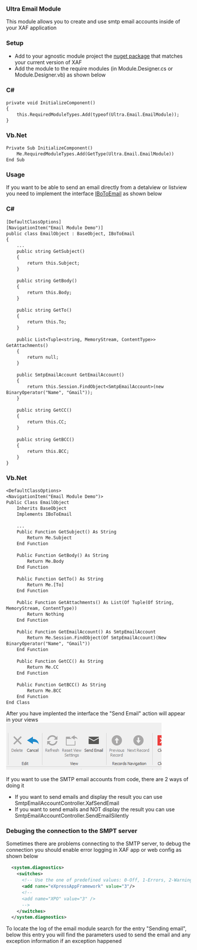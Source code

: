 ﻿
### Ultra Email Module

This module allows you to create and use smtp email accounts inside of your XAF application

### Setup

- Add to your agnostic module project the [nuget package](https://www.nuget.org/packages/Ultra.Email/) that matches your current version of XAF
- Add the module to the require modules (in Module.Designer.cs or Module.Designer.vb) as shown below

### C#
```
private void InitializeComponent()
{		
	this.RequiredModuleTypes.Add(typeof(Ultra.Email.EmailModule));
}
```
### Vb.Net
```
Private Sub InitializeComponent()
	Me.RequiredModuleTypes.Add(GetType(Ultra.Email.EmailModule))
End Sub
```

### Usage
If you want to be able to send an email directly from a detalview or listview you need to implement the interface [IBoToEmail](https://github.com/egarim/Ultra/blob/master/Ultra.Email/IBoToEmail.cs) as shown below


### C#
```
[DefaultClassOptions]
[NavigationItem("Email Module Demo")]
public class EmailObject : BaseObject, IBoToEmail
{
    ...
    public string GetSubject()
    {
        return this.Subject;
    }

    public string GetBody()
    {
        return this.Body;
    }

    public string GetTo()
    {
        return this.To;
    }

    public List<Tuple<string, MemoryStream, ContentType>> GetAttachments()
    {
        return null;
    }

    public SmtpEmailAccount GetEmailAccount()
    {
        return this.Session.FindObject<SmtpEmailAccount>(new BinaryOperator("Name", "Gmail"));
    }

    public string GetCC()
    {
        return this.CC;
    }

    public string GetBCC()
    {
        return this.BCC;
    }
}
```
### Vb.Net
```
<DefaultClassOptions>
<NavigationItem("Email Module Demo")>
Public Class EmailObject
    Inherits BaseObject
    Implements IBoToEmail

    ...
    Public Function GetSubject() As String
        Return Me.Subject
    End Function

    Public Function GetBody() As String
        Return Me.Body
    End Function

    Public Function GetTo() As String
        Return Me.[To]
    End Function

    Public Function GetAttachments() As List(Of Tuple(Of String, MemoryStream, ContentType))
        Return Nothing
    End Function

    Public Function GetEmailAccount() As SmtpEmailAccount
        Return Me.Session.FindObject(Of SmtpEmailAccount)(New BinaryOperator("Name", "Gmail"))
    End Function

    Public Function GetCC() As String
        Return Me.CC
    End Function

    Public Function GetBCC() As String
        Return Me.BCC
    End Function
End Class

```

After you have implented the interface the "Send Email" action will appear in your views
![Email](Email.PNG)


If you want to use the SMTP email accounts from code, there are 2 ways of doing it

- If you want to send emails and display the result you can use SmtpEmailAccountController.XafSendEmail
- If you want to send emails and NOT display the result you can use SmtpEmailAccountController.SendEmailSilently

### Debuging the connection to the SMPT server

Sometimes there are problems connecting to the SMTP server, to debug the connection you should enable error logging in XAF app or web config as shown below


```xml
  <system.diagnostics>
    <switches>
      <!-- Use the one of predefined values: 0-Off, 1-Errors, 2-Warnings, 3-Info, 4-Verbose. The default value is 3. -->
      <add name="eXpressAppFramework" value="3"/>
      <!--
      <add name="XPO" value="3" />
      -->
    </switches>
  </system.diagnostics>
```

To locate the log of the email module search for the entry "Sending email", below this entry you will find the parameters used to send the email and any exception information if an exception happened